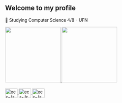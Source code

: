 ## Welcome to my profile

🔭 Studying Computer Science 4/8 - UFN

<div align="center" style="display:flex">
  <a href="https://github.com/MiguelToller">
  <img height="180em" src="https://github-readme-stats.vercel.app/api?username=MiguelToller&theme=gotham&show_icons=true&hide_border=true&count_private=true"/>
  <img height="180em" src="https://github-readme-stats.vercel.app/api/top-langs/username=MiguelToller&theme=gotham&show_icons=true&hide_border=true&layout=compact"/>
</div>
<div style="display: inline_block"><br>
  <img align="center" alt="ecs-Js" height="30" width="40" src="https://cdn.jsdelivr.net/gh/devicons/devicon@latest/icons/java/java-original.svg" />
  <img align="center" alt="ecs-Js" height="30" width="40" src="https://cdn.jsdelivr.net/gh/devicons/devicon@latest/icons/csharp/csharp-original.svg" />
  <img align="center" alt="ecs-Js" height="30" width="40" src="https://cdn.jsdelivr.net/gh/devicons/devicon@latest/icons/python/python-original.svg" />
<div>

